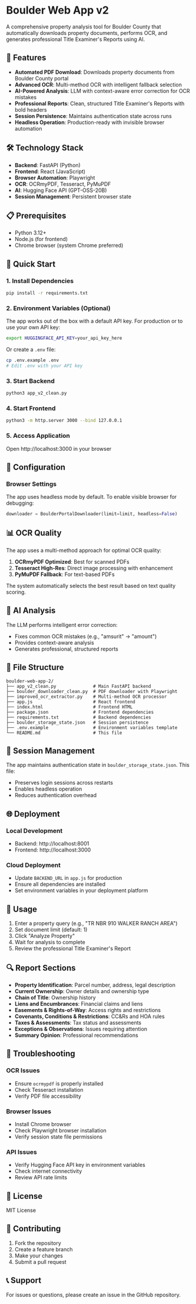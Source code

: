 # Boulder Web App v2

A comprehensive property analysis tool for Boulder County that automatically downloads property documents, performs OCR, and generates professional Title Examiner's Reports using AI.

## 🚀 Features

- **Automated PDF Download**: Downloads property documents from Boulder County portal
- **Advanced OCR**: Multi-method OCR with intelligent fallback selection
- **AI-Powered Analysis**: LLM with context-aware error correction for OCR mistakes
- **Professional Reports**: Clean, structured Title Examiner's Reports with bold headers
- **Session Persistence**: Maintains authentication state across runs
- **Headless Operation**: Production-ready with invisible browser automation

## 🛠️ Technology Stack

- **Backend**: FastAPI (Python)
- **Frontend**: React (JavaScript)
- **Browser Automation**: Playwright
- **OCR**: OCRmyPDF, Tesseract, PyMuPDF
- **AI**: Hugging Face API (GPT-OSS-20B)
- **Session Management**: Persistent browser state

## 📋 Prerequisites

- Python 3.12+
- Node.js (for frontend)
- Chrome browser (system Chrome preferred)

## 🚀 Quick Start

### 1. Install Dependencies

```bash
pip install -r requirements.txt
```

### 2. Environment Variables (Optional)

The app works out of the box with a default API key. For production or to use your own API key:

```bash
export HUGGINGFACE_API_KEY=your_api_key_here
```

Or create a `.env` file:
```bash
cp .env.example .env
# Edit .env with your API key
```

### 3. Start Backend

```bash
python3 app_v2_clean.py
```

### 4. Start Frontend

```bash
python3 -m http.server 3000 --bind 127.0.0.1
```

### 5. Access Application

Open http://localhost:3000 in your browser

## 🔧 Configuration

### Browser Settings

The app uses headless mode by default. To enable visible browser for debugging:

```python
downloader = BoulderPortalDownloader(limit=limit, headless=False)
```

## 📊 OCR Quality

The app uses a multi-method approach for optimal OCR quality:

1. **OCRmyPDF Optimized**: Best for scanned PDFs
2. **Tesseract High-Res**: Direct image processing with enhancement
3. **PyMuPDF Fallback**: For text-based PDFs

The system automatically selects the best result based on text quality scoring.

## 🤖 AI Analysis

The LLM performs intelligent error correction:
- Fixes common OCR mistakes (e.g., "amsurit" → "amount")
- Provides context-aware analysis
- Generates professional, structured reports

## 📁 File Structure

```
boulder-web-app-2/
├── app_v2_clean.py              # Main FastAPI backend
├── boulder_downloader_clean.py  # PDF downloader with Playwright
├── improved_ocr_extractor.py    # Multi-method OCR processor
├── app.js                       # React frontend
├── index.html                   # Frontend HTML
├── package.json                 # Frontend dependencies
├── requirements.txt             # Backend dependencies
├── boulder_storage_state.json   # Session persistence
├── .env.example                 # Environment variables template
└── README.md                    # This file
```

## 🔐 Session Management

The app maintains authentication state in `boulder_storage_state.json`. This file:
- Preserves login sessions across restarts
- Enables headless operation
- Reduces authentication overhead

## 🌐 Deployment

### Local Development
- Backend: http://localhost:8001
- Frontend: http://localhost:3000

### Cloud Deployment
- Update `BACKEND_URL` in `app.js` for production
- Ensure all dependencies are installed
- Set environment variables in your deployment platform

## 📝 Usage

1. Enter a property query (e.g., "TR NBR 910 WALKER RANCH AREA")
2. Set document limit (default: 1)
3. Click "Analyze Property"
4. Wait for analysis to complete
5. Review the professional Title Examiner's Report

## 🔍 Report Sections

- **Property Identification**: Parcel number, address, legal description
- **Current Ownership**: Owner details and ownership type
- **Chain of Title**: Ownership history
- **Liens and Encumbrances**: Financial claims and liens
- **Easements & Rights-of-Way**: Access rights and restrictions
- **Covenants, Conditions & Restrictions**: CC&Rs and HOA rules
- **Taxes & Assessments**: Tax status and assessments
- **Exceptions & Observations**: Issues requiring attention
- **Summary Opinion**: Professional recommendations

## 🐛 Troubleshooting

### OCR Issues
- Ensure `ocrmypdf` is properly installed
- Check Tesseract installation
- Verify PDF file accessibility

### Browser Issues
- Install Chrome browser
- Check Playwright browser installation
- Verify session state file permissions

### API Issues
- Verify Hugging Face API key in environment variables
- Check internet connectivity
- Review API rate limits

## 📄 License

MIT License

## 🤝 Contributing

1. Fork the repository
2. Create a feature branch
3. Make your changes
4. Submit a pull request

## 📞 Support

For issues or questions, please create an issue in the GitHub repository.